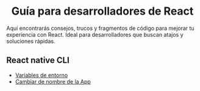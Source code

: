 <h1 align="center">Guía para desarrolladores de React</h1>

Aquí encontrarás consejos, trucos y fragmentos de código para mejorar tu experiencia con React. Ideal para desarrolladores que buscan atajos y soluciones rápidas.

## React native CLI

- [Variables de entorno](./cli/env-variables.md)
- [Cambiar de nombre de la App](./rename_app.md)
